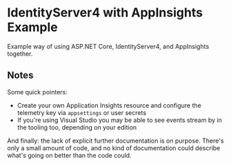 # IdentityServer4 with AppInsights Example

Example way of using ASP.NET Core, IdentityServer4, and AppInsights together.

## Notes

Some quick pointers:

- Create your own Application Insights resource and configure the telemetry key via `appsettings` or user secrets
- If you're using Visual Studio you may be able to see events stream by in the tooling too, depending on your edition

And finally: the lack of explicit further documentation is on purpose.
There's only a small amount of code, and no kind of documentation could describe what's going on better than the code could.
